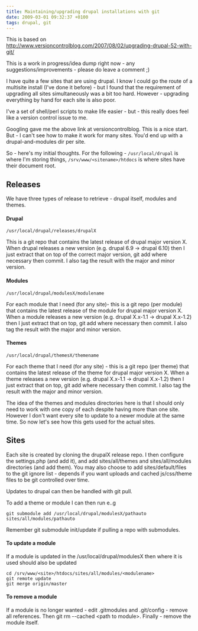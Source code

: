 ```yaml
---
title: Maintaining/upgrading drupal installations with git
date: 2009-03-01 09:32:37 +0100
tags: drupal, git
---
```


This is based on http://www.versioncontrolblog.com/2007/08/02/upgrading-drupal-52-with-git/

This is a work in progress/idea dump right now - any suggestions/improvements - please do leave a comment ;)

I have quite a few sites that are using drupal. I know I could go the route of a multisite install (I've done it before) - but I found that the requirement of upgrading all sites simultaneously was a bit too hard. However - upgrading everything by hand for each site is also poor.

I've a set of shell/perl scripts to make life easier - but - this really does feel like a version control issue to me.

Googling gave me the above link at versioncontrolblog. This is a nice start. But - I can't see how to make it work for many sites. You'd end up with a drupal-and-modules dir per site.

So - here's my initial thoughts. For the following - <code>/usr/local/drupal</code> is where I'm storing things, <code>/srv/www/&lt;sitename&gt;/htdocs</code> is where sites have their document root.

## Releases

We have three types of release to retrieve - drupal itself, modules and themes.

#### Drupal

<code>/usr/local/drupal/releases/drupalX</code>

This is a git repo that contains the latest release of drupal major version X. When drupal releases a new version (e.g. drupal 6.9 -> drupal 6.10) then I just extract that on top of the correct major version, git add where necessary then commit. I also tag the result with the major and minor version.

#### Modules

<code>/usr/local/drupal/modulesX/modulename</code>

For each module that I need (for any site)- this is a git repo (per module) that contains the latest release of the module for drupal major version X. When a module releases a new version (e.g. drupal X.x-1.1 -> drupal X.x-1.2) then I just extract that on top, git add where necessary then commit. I also tag the result with the major and minor version.

#### Themes

<code>/usr/local/drupal/themesX/themename</code>

For each theme that I need (for any site) - this is a git repo (per theme) that contains the latest release of the theme for drupal major version X. When a theme releases a new version (e.g. drupal X.x-1.1 -> drupal X.x-1.2) then I just extract that on top, git add where necessary then commit. I also tag the result with the major and minor version.

The idea of the themes and modules directories here is that I should only need to work with one copy of each despite having more than one site. However I don't want every site to update to a newer module at the same time. So now let's see how this gets used for the actual sites.

## Sites

Each site is created by cloning the drupalX release repo. I then configure the settings.php (and add it), and add sites/all/themes and sites/all/modules directories (and add them). You may also choose to add sites/default/files to the git ignore list - depends if you want uploads and cached js/css/theme files to be git controlled over time.

Updates to drupal can then be handled with git pull.

To add a theme or module I can then run e..g

```shell
git submodule add /usr/local/drupal/modulesX/pathauto sites/all/modules/pathauto
```

Remember git submodule init/update if pulling a repo with submodules.

#### To update a module

If a module is updated in the /usr/local/drupal/modulesX then where it is used should also be updated

```shell
cd /srv/www/<site>/htdocs/sites/all/modules/<modulename>
git remote update
git merge origin/master
```

#### To remove a module

If a module is no longer wanted - edit .gitmodules and .git/config - remove all references. Then git rm --cached &lt;path to module&gt;. Finally - remove the module itself.
